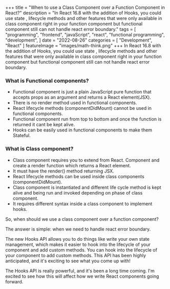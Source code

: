 
+++
title = "When to use a Class Component over a Function Component in React?"
description = "In React 16.8 with the addition of Hooks, you could use state , lifecycle methods and other features that were only available in class component right in your function component but functional component still can not handle react error boundary."
tags = [
    "programming",
    "frontend",
    "javaScript",
    "react",
    "functional programming",
    "development",
]
date = "2022-08-26"
categories = [
    "Development",
    "React"
]
featureImage = "images/math-think.png"
+++
In React 16.8 with the addition of Hooks, you could use state , lifecycle methods and other features that were only available in class component right in your function component but functional component still can not handle react error boundary.

### What is Functional components?
- Functional component is just a plain JavaScript pure function that accepts props as an argument and returns a React element(JSX).
- There is no render method used in functional components.
- React lifecycle methods (componentDidMount) cannot be used in functional components.
- Functional component run from top to bottom and once the function is returned it cant be kept alive.
- Hooks can be easily used in functional components to make them Stateful.

### What is Class component?
- Class component requires you to extend from React. Component and create a render function which returns a React element.
- It must have the render() method returning JSX.
- React lifecycle methods can be used inside class components (componentDidMount).
- Class component is instantiated and different life cycle method is kept alive and being run and invoked depending on phase of class component.
- It requires different syntax inside a class component to implement hooks.


So, when should we use a class component over a function component?

The answer is simple: when we need to handle react error boundary.

The new Hooks API allows you to do things like write your own state management, which makes it easier to hook into the lifecycle of your component and add custom methods.
You can hook into the lifecycle of your component to add custom methods. This API has been highly anticipated, and it's exciting to see what you come up with!

The Hooks API is really powerful, and it's been a long time coming. I'm excited to see how this will affect how we write React components going forward.
